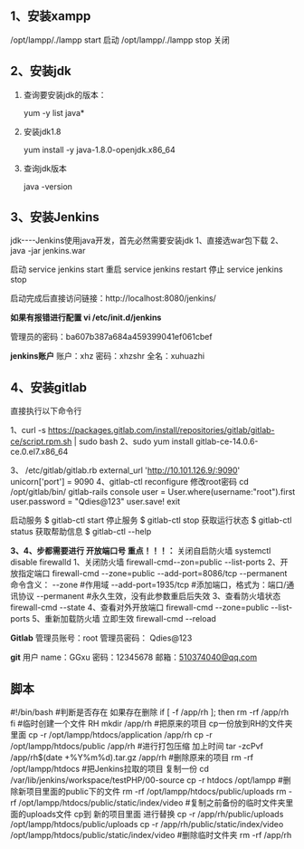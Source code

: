 ## 1、安装xampp

/opt/lampp/./lampp start 启动
/opt/lampp/./lampp stop 关闭

## 2、安装jdk

1. 查询要安装jdk的版本：

    yum -y list java*

2. 安装jdk1.8

    yum install -y java-1.8.0-openjdk.x86_64

3. 查询jdk版本


     java -version

   

## 3、安装Jenkins

jdk----Jenkins使用java开发，首先必然需要安装jdk
1、直接选war包下载
2、java -jar jenkins.war

启动
service jenkins start
重启
service jenkins restart
停止
service jenkins stop

启动完成后直接访问链接：http://localhost:8080/jenkins/

**如果有报错进行配置 vi /etc/init.d/jenkins**

管理员的密码：ba607b387a684a459399041ef061cbef

**jenkins账户**
账户：xhz
密码：xhzshr
全名：xuhuazhi

## 4、安装gitlab

直接执行以下命令行

1、curl -s https://packages.gitlab.com/install/repositories/gitlab/gitlab-ce/script.rpm.sh | sudo bash
2、sudo yum install gitlab-ce-14.0.6-ce.0.el7.x86_64

3、	/etc/gitlab/gitlab.rb
		  external_url 'http://10.101.126.9/:9090'
		  unicorn['port'] = 9090
4、gitlab-ctl reconfigure
修改root密码
	cd /opt/gitlab/bin/
	gitlab-rails console
	user = User.where(username:"root").first
	user.password = "Qdies@123"
	user.save!
	exit

启动服务
$ gitlab-ctl start
停止服务
$ gitlab-ctl stop
获取运行状态
$ gitlab-ctl status
获取帮助信息
$ gitlab-ctl --help

 **3、4、步都需要进行 开放端口号 重点！！！：**
关闭自启防火墙
systemctl disable firewalld
1、关闭防火墙
firewall-cmd--zon=public --list-ports
2、开放指定端口
firewall-cmd --zone=public --add-port=8086/tcp --permanent
 命令含义：
--zone #作用域
--add-port=1935/tcp  #添加端口，格式为：端口/通讯协议
--permanent  #永久生效，没有此参数重启后失效
3、查看防火墙状态
 firewall-cmd --state
4、查看对外开放端口
firewall-cmd --zone=public --list-ports
5、重新加载防火墙 立即生效
firewall-cmd --reload



**Gitlab** 
管理员账号：root
管理员密码： Qdies@123

**git**      用户
name：GGxu
密码：12345678
邮箱：510374040@qq.com





## 脚本

#!/bin/bash
#判断是否存在  如果存在删除
if [ -f /app/rh ]; then
	rm  -rf  /app/rh
fi
#临时创建一个文件 RH
mkdir  /app/rh
#把原来的项目 cp一份放到RH的文件夹里面
cp -r  /opt/lampp/htdocs/application   /app/rh
cp -r  /opt/lampp/htdocs/public   /app/rh
#进行打包压缩 加上时间
tar -zcPvf /app/rh$(date +%Y%m%d).tar.gz  /app/rh
#删除原来的项目
rm -rf /opt/lampp/htdocs
#把Jenkins拉取的项目 复制一份
cd /var/lib/jenkins/workspace/testPHP/00-source
cp -r htdocs  /opt/lampp
#删除新项目里面的public下的文件
rm -rf /opt/lampp/htdocs/public/uploads
rm -rf /opt/lampp/htdocs/public/static/index/video
#复制之前备份的临时文件夹里面的uploads文件 cp到  新的项目里面 进行替换
cp -r /app/rh/public/uploads   /opt/lampp/htdocs/public/uploads
cp -r /app/rh/public/static/index/video   /opt/lampp/htdocs/public/static/index/video
#删除临时文件夹
rm -rf /app/rh
